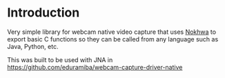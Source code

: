 # Introduction

Very simple library for webcam native video capture that uses [Nokhwa](https://github.com/l1npengtul/nokhwa) to export basic C functions so they can be called from any language such as Java, Python, etc.

This was built to be used with JNA in https://github.com/eduramiba/webcam-capture-driver-native
